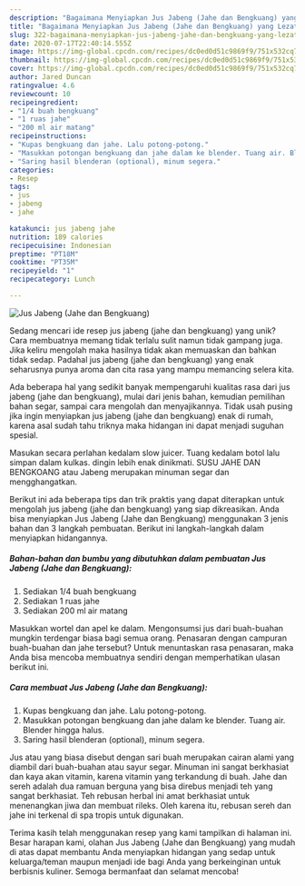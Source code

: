```yaml
---
description: "Bagaimana Menyiapkan Jus Jabeng (Jahe dan Bengkuang) yang Lezat"
title: "Bagaimana Menyiapkan Jus Jabeng (Jahe dan Bengkuang) yang Lezat"
slug: 322-bagaimana-menyiapkan-jus-jabeng-jahe-dan-bengkuang-yang-lezat
date: 2020-07-17T22:40:14.555Z
image: https://img-global.cpcdn.com/recipes/dc0ed0d51c9869f9/751x532cq70/jus-jabeng-jahe-dan-bengkuang-foto-resep-utama.jpg
thumbnail: https://img-global.cpcdn.com/recipes/dc0ed0d51c9869f9/751x532cq70/jus-jabeng-jahe-dan-bengkuang-foto-resep-utama.jpg
cover: https://img-global.cpcdn.com/recipes/dc0ed0d51c9869f9/751x532cq70/jus-jabeng-jahe-dan-bengkuang-foto-resep-utama.jpg
author: Jared Duncan
ratingvalue: 4.6
reviewcount: 10
recipeingredient:
- "1/4 buah bengkuang"
- "1 ruas jahe"
- "200 ml air matang"
recipeinstructions:
- "Kupas bengkuang dan jahe. Lalu potong-potong."
- "Masukkan potongan bengkuang dan jahe dalam ke blender. Tuang air. Blender hingga halus."
- "Saring hasil blenderan (optional), minum segera."
categories:
- Resep
tags:
- jus
- jabeng
- jahe

katakunci: jus jabeng jahe 
nutrition: 189 calories
recipecuisine: Indonesian
preptime: "PT18M"
cooktime: "PT35M"
recipeyield: "1"
recipecategory: Lunch

---
```



![Jus Jabeng (Jahe dan Bengkuang)](https://img-global.cpcdn.com/recipes/dc0ed0d51c9869f9/751x532cq70/jus-jabeng-jahe-dan-bengkuang-foto-resep-utama.jpg)

Sedang mencari ide resep jus jabeng (jahe dan bengkuang) yang unik? Cara membuatnya memang tidak terlalu sulit namun tidak gampang juga. Jika keliru mengolah maka hasilnya tidak akan memuaskan dan bahkan tidak sedap. Padahal jus jabeng (jahe dan bengkuang) yang enak seharusnya punya aroma dan cita rasa yang mampu memancing selera kita.

Ada beberapa hal yang sedikit banyak mempengaruhi kualitas rasa dari jus jabeng (jahe dan bengkuang), mulai dari jenis bahan, kemudian pemilihan bahan segar, sampai cara mengolah dan menyajikannya. Tidak usah pusing jika ingin menyiapkan jus jabeng (jahe dan bengkuang) enak di rumah, karena asal sudah tahu triknya maka hidangan ini dapat menjadi suguhan spesial.

Masukan secara perlahan kedalam slow juicer. Tuang kedalam botol lalu simpan dalam kulkas. dingin lebih enak dinikmati. SUSU JAHE DAN BENGKOANG atau Jabeng merupakan minuman segar dan mengghangatkan.


Berikut ini ada beberapa tips dan trik praktis yang dapat diterapkan untuk mengolah jus jabeng (jahe dan bengkuang) yang siap dikreasikan. Anda bisa menyiapkan Jus Jabeng (Jahe dan Bengkuang) menggunakan 3 jenis bahan dan 3 langkah pembuatan. Berikut ini langkah-langkah dalam menyiapkan hidangannya.

<!--inarticleads1-->

##### Bahan-bahan dan bumbu yang dibutuhkan dalam pembuatan Jus Jabeng (Jahe dan Bengkuang):

1. Sediakan 1/4 buah bengkuang
1. Sediakan 1 ruas jahe
1. Sediakan 200 ml air matang


Masukkan wortel dan apel ke dalam. Mengonsumsi jus dari buah-buahan mungkin terdengar biasa bagi semua orang. Penasaran dengan campuran buah-buahan dan jahe tersebut? Untuk menuntaskan rasa penasaran, maka Anda bisa mencoba membuatnya sendiri dengan memperhatikan ulasan berikut ini. 

<!--inarticleads2-->

##### Cara membuat Jus Jabeng (Jahe dan Bengkuang):

1. Kupas bengkuang dan jahe. Lalu potong-potong.
1. Masukkan potongan bengkuang dan jahe dalam ke blender. Tuang air. Blender hingga halus.
1. Saring hasil blenderan (optional), minum segera.


Jus atau yang biasa disebut dengan sari buah merupakan cairan alami yang diambil dari buah-buahan atau sayur segar. Minuman ini sangat berkhasiat dan kaya akan vitamin, karena vitamin yang terkandung di buah. Jahe dan sereh adalah dua ramuan berguna yang bisa direbus menjadi teh yang sangat berkhasiat. Teh rebusan herbal ini amat berkhasiat untuk menenangkan jiwa dan membuat rileks. Oleh karena itu, rebusan sereh dan jahe ini terkenal di spa tropis untuk digunakan. 

Terima kasih telah menggunakan resep yang kami tampilkan di halaman ini. Besar harapan kami, olahan Jus Jabeng (Jahe dan Bengkuang) yang mudah di atas dapat membantu Anda menyiapkan hidangan yang sedap untuk keluarga/teman maupun menjadi ide bagi Anda yang berkeinginan untuk berbisnis kuliner. Semoga bermanfaat dan selamat mencoba!
